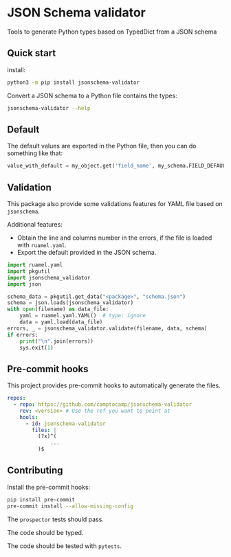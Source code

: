 # JSON Schema validator

Tools to generate Python types based on TypedDict from a JSON schema

## Quick start

install:

```bash
python3 -m pip install jsonschema-validator
```

Convert a JSON schema to a Python file contains the types:

```bash
jsonschema-validator --help
```

## Default

The default values are exported in the Python file, then you can do something like that:

```python
value_with_default = my_object.get('field_name', my_schema.FIELD_DEFAULT)
```

## Validation

This package also provide some validations features for YAML file based on `jsonschema`.

Additional features:

- Obtain the line and columns number in the errors, if the file is loaded with `ruamel.yaml`.
- Export the default provided in the JSON schema.

```python
import ruamel.yaml
import pkgutil
import jsonschema_validator
import json

schema_data = pkgutil.get_data("<package>", "schema.json")
schema = json.loads(jsonschema_validator)
with open(filename) as data_file:
    yaml = ruamel.yaml.YAML()  # type: ignore
    data = yaml.load(data_file)
errors, _ = jsonschema_validator.validate(filename, data, schema)
if errors:
    print("\n".join(errors))
    sys.exit(1)
```

## Pre-commit hooks

This project provides pre-commit hooks to automatically generate the files.

```yaml
repos:
  - repo: https://github.com/camptocamp/jsonschema-validator
    rev: <version> # Use the ref you want to point at
    hools:
      - id: jsonschema-validator
        files: |
          (?x)^(
              ...
          )$
```

## Contributing

Install the pre-commit hooks:

```bash
pip install pre-commit
pre-commit install --allow-missing-config
```

The `prospector` tests should pass.

The code should be typed.

The code should be tested with `pytests`.
